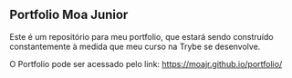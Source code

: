 ## Portfolio Moa Junior

Este é um repositório para meu portfolio, que estará sendo construído constantemente à medida que meu curso na Trybe se desenvolve.

O Portfolio pode ser acessado pelo link:
https://moajr.github.io/portfolio/
